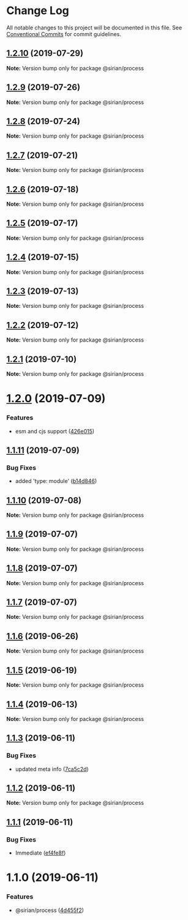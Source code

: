 # Change Log

All notable changes to this project will be documented in this file.
See [Conventional Commits](https://conventionalcommits.org) for commit guidelines.

## [1.2.10](https://github.com/sirian/js/compare/@sirian/process@1.2.9...@sirian/process@1.2.10) (2019-07-29)

**Note:** Version bump only for package @sirian/process





## [1.2.9](https://github.com/sirian/js/compare/@sirian/process@1.2.8...@sirian/process@1.2.9) (2019-07-26)

**Note:** Version bump only for package @sirian/process





## [1.2.8](https://github.com/sirian/js/compare/@sirian/process@1.2.7...@sirian/process@1.2.8) (2019-07-24)

**Note:** Version bump only for package @sirian/process





## [1.2.7](https://github.com/sirian/js/compare/@sirian/process@1.2.6...@sirian/process@1.2.7) (2019-07-21)

**Note:** Version bump only for package @sirian/process





## [1.2.6](https://github.com/sirian/js/compare/@sirian/process@1.2.5...@sirian/process@1.2.6) (2019-07-18)

**Note:** Version bump only for package @sirian/process





## [1.2.5](https://github.com/sirian/js/compare/@sirian/process@1.2.4...@sirian/process@1.2.5) (2019-07-17)

**Note:** Version bump only for package @sirian/process





## [1.2.4](https://github.com/sirian/js/compare/@sirian/process@1.2.3...@sirian/process@1.2.4) (2019-07-15)

**Note:** Version bump only for package @sirian/process





## [1.2.3](https://github.com/sirian/js/compare/@sirian/process@1.2.2...@sirian/process@1.2.3) (2019-07-13)

**Note:** Version bump only for package @sirian/process





## [1.2.2](https://github.com/sirian/js/compare/@sirian/process@1.2.1...@sirian/process@1.2.2) (2019-07-12)

**Note:** Version bump only for package @sirian/process





## [1.2.1](https://github.com/sirian/js/compare/@sirian/process@1.2.0...@sirian/process@1.2.1) (2019-07-10)

**Note:** Version bump only for package @sirian/process





# [1.2.0](https://github.com/sirian/js/compare/@sirian/process@1.1.11...@sirian/process@1.2.0) (2019-07-09)


### Features

* esm and cjs support ([426e015](https://github.com/sirian/js/commit/426e015))





## [1.1.11](https://github.com/sirian/js/compare/@sirian/process@1.1.10...@sirian/process@1.1.11) (2019-07-09)


### Bug Fixes

* added 'type: module' ([b14d846](https://github.com/sirian/js/commit/b14d846))





## [1.1.10](https://github.com/sirian/js/compare/@sirian/process@1.1.9...@sirian/process@1.1.10) (2019-07-08)

**Note:** Version bump only for package @sirian/process





## [1.1.9](https://github.com/sirian/js/compare/@sirian/process@1.1.8...@sirian/process@1.1.9) (2019-07-07)

**Note:** Version bump only for package @sirian/process





## [1.1.8](https://github.com/sirian/js/compare/@sirian/process@1.1.7...@sirian/process@1.1.8) (2019-07-07)

**Note:** Version bump only for package @sirian/process





## [1.1.7](https://github.com/sirian/js/compare/@sirian/process@1.1.6...@sirian/process@1.1.7) (2019-07-07)

**Note:** Version bump only for package @sirian/process





## [1.1.6](https://github.com/sirian/js/compare/@sirian/process@1.1.5...@sirian/process@1.1.6) (2019-06-26)

**Note:** Version bump only for package @sirian/process





## [1.1.5](https://github.com/sirian/js/compare/@sirian/process@1.1.4...@sirian/process@1.1.5) (2019-06-19)

**Note:** Version bump only for package @sirian/process





## [1.1.4](https://github.com/sirian/js/compare/@sirian/process@1.1.3...@sirian/process@1.1.4) (2019-06-13)

**Note:** Version bump only for package @sirian/process





## [1.1.3](https://github.com/sirian/js/compare/@sirian/process@1.1.2...@sirian/process@1.1.3) (2019-06-11)


### Bug Fixes

* updated meta info ([7ca5c2d](https://github.com/sirian/js/commit/7ca5c2d))





## [1.1.2](https://github.com/sirian/js/compare/@sirian/process@1.1.1...@sirian/process@1.1.2) (2019-06-11)

**Note:** Version bump only for package @sirian/process





## [1.1.1](https://github.com/sirian/js/compare/@sirian/process@1.1.0...@sirian/process@1.1.1) (2019-06-11)


### Bug Fixes

* Immediate ([ef4fe8f](https://github.com/sirian/js/commit/ef4fe8f))





# 1.1.0 (2019-06-11)


### Features

* @sirian/process ([4d455f2](https://github.com/sirian/js/commit/4d455f2))
